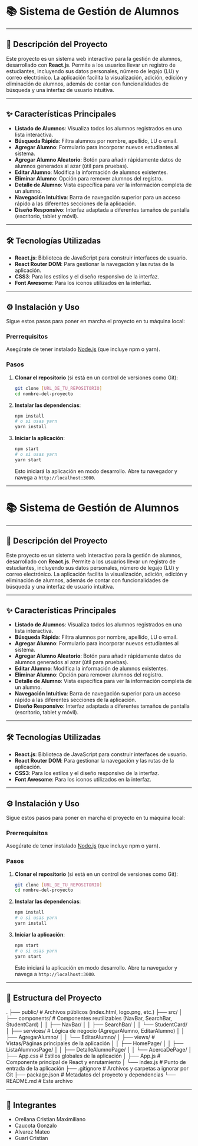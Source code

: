 # 📚 Sistema de Gestión de Alumnos

---

## 🚀 Descripción del Proyecto

Este proyecto es un sistema web interactivo para la gestión de alumnos, desarrollado con **React.js**. Permite a los usuarios llevar un registro de estudiantes, incluyendo sus datos personales, número de legajo (LU) y correo electrónico. La aplicación facilita la visualización, adición, edición y eliminación de alumnos, además de contar con funcionalidades de búsqueda y una interfaz de usuario intuitiva.

---

## ✨ Características Principales

* **Listado de Alumnos**: Visualiza todos los alumnos registrados en una lista interactiva.
* **Búsqueda Rápida**: Filtra alumnos por nombre, apellido, LU o email.
* **Agregar Alumno**: Formulario para incorporar nuevos estudiantes al sistema.
* **Agregar Alumno Aleatorio**: Botón para añadir rápidamente datos de alumnos generados al azar (útil para pruebas).
* **Editar Alumno**: Modifica la información de alumnos existentes.
* **Eliminar Alumno**: Opción para remover alumnos del registro.
* **Detalle de Alumno**: Vista específica para ver la información completa de un alumno.
* **Navegación Intuitiva**: Barra de navegación superior para un acceso rápido a las diferentes secciones de la aplicación.
* **Diseño Responsivo**: Interfaz adaptada a diferentes tamaños de pantalla (escritorio, tablet y móvil).

---

## 🛠️ Tecnologías Utilizadas

* **React.js**: Biblioteca de JavaScript para construir interfaces de usuario.
* **React Router DOM**: Para gestionar la navegación y las rutas de la aplicación.
* **CSS3**: Para los estilos y el diseño responsivo de la interfaz.
* **Font Awesome**: Para los iconos utilizados en la interfaz.

---

## ⚙️ Instalación y Uso

Sigue estos pasos para poner en marcha el proyecto en tu máquina local:

### Prerrequisitos

Asegúrate de tener instalado [Node.js](https://nodejs.org/es/) (que incluye npm o yarn).

### Pasos

1.  **Clonar el repositorio** (si está en un control de versiones como Git):
    ```bash
    git clone [URL_DE_TU_REPOSITORIO]
    cd nombre-del-proyecto
    ```
2.  **Instalar las dependencias**:
    ```bash
    npm install
    # o si usas yarn
    yarn install
    ```
3.  **Iniciar la aplicación**:
    ```bash
    npm start
    # o si usas yarn
    yarn start
    ```
    Esto iniciará la aplicación en modo desarrollo. Abre tu navegador y navega a `http://localhost:3000`.

---

# 📚 Sistema de Gestión de Alumnos

---

## 🚀 Descripción del Proyecto

Este proyecto es un sistema web interactivo para la gestión de alumnos, desarrollado con **React.js**. Permite a los usuarios llevar un registro de estudiantes, incluyendo sus datos personales, número de legajo (LU) y correo electrónico. La aplicación facilita la visualización, adición, edición y eliminación de alumnos, además de contar con funcionalidades de búsqueda y una interfaz de usuario intuitiva.

---

## ✨ Características Principales

* **Listado de Alumnos**: Visualiza todos los alumnos registrados en una lista interactiva.
* **Búsqueda Rápida**: Filtra alumnos por nombre, apellido, LU o email.
* **Agregar Alumno**: Formulario para incorporar nuevos estudiantes al sistema.
* **Agregar Alumno Aleatorio**: Botón para añadir rápidamente datos de alumnos generados al azar (útil para pruebas).
* **Editar Alumno**: Modifica la información de alumnos existentes.
* **Eliminar Alumno**: Opción para remover alumnos del registro.
* **Detalle de Alumno**: Vista específica para ver la información completa de un alumno.
* **Navegación Intuitiva**: Barra de navegación superior para un acceso rápido a las diferentes secciones de la aplicación.
* **Diseño Responsivo**: Interfaz adaptada a diferentes tamaños de pantalla (escritorio, tablet y móvil).

---

## 🛠️ Tecnologías Utilizadas

* **React.js**: Biblioteca de JavaScript para construir interfaces de usuario.
* **React Router DOM**: Para gestionar la navegación y las rutas de la aplicación.
* **CSS3**: Para los estilos y el diseño responsivo de la interfaz.
* **Font Awesome**: Para los iconos utilizados en la interfaz.

---

## ⚙️ Instalación y Uso

Sigue estos pasos para poner en marcha el proyecto en tu máquina local:

### Prerrequisitos

Asegúrate de tener instalado [Node.js](https://nodejs.org/es/) (que incluye npm o yarn).

### Pasos

1.  **Clonar el repositorio** (si está en un control de versiones como Git):
    ```bash
    git clone [URL_DE_TU_REPOSITORIO]
    cd nombre-del-proyecto
    ```
2.  **Instalar las dependencias**:
    ```bash
    npm install
    # o si usas yarn
    yarn install
    ```
3.  **Iniciar la aplicación**:
    ```bash
    npm start
    # o si usas yarn
    yarn start
    ```
    Esto iniciará la aplicación en modo desarrollo. Abre tu navegador y navega a `http://localhost:3000`.

---

## 📂 Estructura del Proyecto

.
├── public/                 # Archivos públicos (index.html, logo.png, etc.)
├── src/
│   ├── components/         # Componentes reutilizables (NavBar, SearchBar, StudentCard)
│   │   ├── NavBar/
│   │   ├── SearchBar/
│   │   └── StudentCard/
│   ├── services/           # Lógica de negocio (AgregarAlumno, EditarAlumno)
│   │   ├── AgregarAlumno/
│   │   └── EditarAlumno/
│   ├── views/              # Vistas/Páginas principales de la aplicación
│   │   ├── HomePage/
│   │   ├── ListaAlumnosPage/
│   │   ├── DetalleAlumnoPage/
│   │   └── AcercaDePage/
│   ├── App.css             # Estilos globales de la aplicación
│   ├── App.js              # Componente principal de React y enrutamiento
│   └── index.js            # Punto de entrada de la aplicación
├── .gitignore              # Archivos y carpetas a ignorar por Git
├── package.json            # Metadatos del proyecto y dependencias
└── README.md               # Este archivo


---

## 🤝 Integrantes
* Orellana Cristian Maximiliano
* Caucota Gonzalo
* Alvarez Mateo
* Guari Cristian
